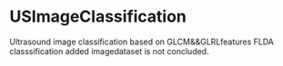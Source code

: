 USImageClassification
=====================

Ultrasound image classification based on GLCM&&GLRLfeatures 
FLDA classsification added
imagedataset is not concluded.
